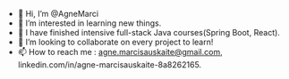 - 👋 Hi, I’m @AgneMarci
- 👀 I’m interested in learning new things.
- 🌱 I have finished intensive full-stack Java courses(Spring Boot, React).
- 💞️ I’m looking to collaborate on every project to learn!
- 📫 How to reach me : agne.marcisauskaite@gmail.com, linkedin.com/in/agne-marcisauskaite-8a8262165.

<!---
AgneMarci/AgneMarci is a ✨ special ✨ repository because its `README.md` (this file) appears on your GitHub profile.
You can click the Preview link to take a look at your changes.
--->

